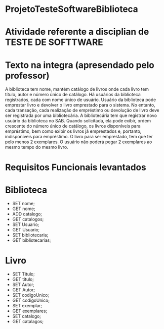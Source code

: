 # ProjetoTesteSoftwareBiblioteca

# Atividade referente a disciplian de TESTE DE SOFTTWARE

# Texto na integra (apresendado pelo professor)
A biblioteca tem nome, mantém catálogo de livros onde cada livro tem título, autor e número único de catálogo. Há usuários da biblioteca registrados, cada com nome único de usuário. Usuário da biblioteca pode emprestar livro e devolver o livro emprestado para o sistema. No entanto, cada transação, cada realização de empréstimo ou devolução de livro deve ser registrada por uma bibliotecária. A bibliotecária tem que registrar novo usuário da biblioteca no SAB.
Quando solicitada, ela pode exibir, ordem crescente do número único de catálogo, os livros disponíveis para empréstimo, bem como exibir os livros já emprestados e, portanto, indisponíveis para empréstimo. 
O livro para ser emprestado, tem que ter pelo menos 2 exemplares. O usuário não poderá pegar 2 exemplares ao mesmo tempo do mesmo livro.

# Requisitos Funcionais levantados
# Biblioteca
- SET nome;
- GET nome;
- ADD catalogo;
- GET catalogos;
- SET Usuario;
- GET Usuario;
- SET bibliotecaria;
- GET bibliotecarias;

# Livro
- SET Titulo;
- GET titulo;
- SET Autor;
- GET Autor;
- SET codigoUnico;
- GET codigoUnico;
- SET exemplar;
- GET exemplares;
- SET catalogo;
- GET catalagos;
